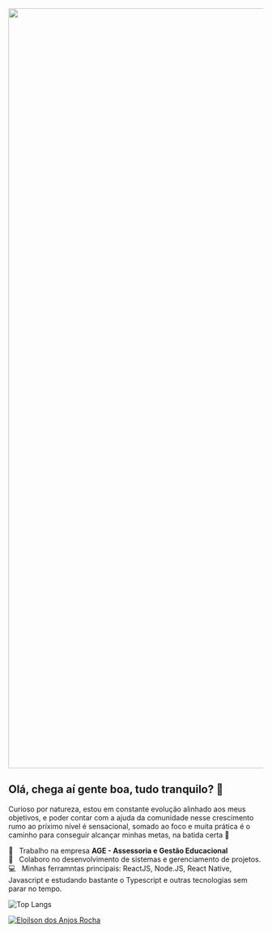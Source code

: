 <img width="1500" src="https://github.com/eloilsondosanjos/banner/blob/master/GitHub2.gif?raw=true">

## Olá, chega aí gente boa, tudo tranquilo? :wave:

Curioso por natureza, estou em constante evolução alinhado aos meus objetivos, e poder contar com a ajuda da comunidade nesse crescimento rumo ao príximo nível é sensacional, somado ao foco e muita prática é o caminho para conseguir alcançar minhas metas, na batida certa 🥁


 :office:  &nbsp; Trabalho na empresa **AGE - Assessoria e Gestão Educacional**
 <br/> :purple_heart: &nbsp; Colaboro no desenvolvimento de sistemas e gerenciamento de projetos.
 <br/> :computer: &nbsp; Minhas ferramntas principais: ReactJS, Node.JS, React Native, Javascript e estudando bastante o Typescript e outras tecnologias sem parar no tempo.
 
 
 ![Top Langs](https://github-readme-stats.vercel.app/api/top-langs/?username=eloilsondosanjos&layout=compact&hide=vue)
 
<a href="https://www.linkedin.com/in/eloilsondosanjosrocha/" target="_blank">
  <img alt="Eloilson dos Anjos Rocha" src="https://img.shields.io/badge/-Eloilson dos Anjos Rocha-9871F5?style=flat&logo=Linkedin&logoColor=white" />
</a>
